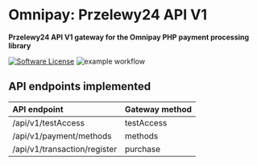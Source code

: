 # Omnipay: Przelewy24 API V1

**Przelewy24 API V1 gateway for the Omnipay PHP payment processing library**

[![Software License](https://img.shields.io/badge/license-MIT-brightgreen.svg?style=flat-square)](LICENSE) ![example workflow](https://github.com/mysiar/omnipay-przelewy24v1/actions/workflows/tests.yml/badge.svg)

## API endpoints implemented

| API endpoint                   | Gateway method |
|:-------------------------------|:---------------|
| /api/v1/testAccess             | testAccess     |
| /api/v1/payment/methods        | methods        |
| /api/v1/transaction/register   | purchase       |

